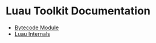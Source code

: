 # Luau Toolkit Documentation

- [Bytecode Module](./bytecode/index.md)
- [Luau Internals](./luau_internals/index.md)
